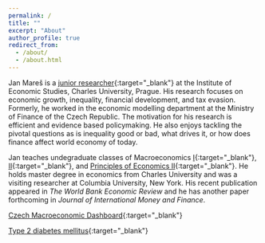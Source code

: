 ```yaml
---
permalink: /
title: ""
excerpt: "About"
author_profile: true
redirect_from: 
  - /about/
  - /about.html
---
```


Jan Mareš is a [junior researcher](http://ies.fsv.cuni.cz/en/staff/maresj){:target="_blank"} at the Institute of Economic Studies, Charles University, Prague. His research focuses on economic growth, inequality, financial development, and tax evasion. Formerly, he worked in the economic modelling department at the Ministry of Finance of the Czech Republic. The motivation for his research is efficient and evidence based policymaking. He also enjoys tackling the pivotal questions as is inequality good or bad, what drives it, or how does finance affect world economy of today.

Jan teaches undegraduate classes of Macroeconomics [I](https://is.cuni.cz/studium/predmety/index.php?id=94fdeac5d8c829836f77d9cc448e316f&tid=&do=predmet&kod=JEB114){:target="_blank"}, [II](https://is.cuni.cz/studium/predmety/index.php?id=94fdeac5d8c829836f77d9cc448e316f&tid=&do=predmet&kod=JEB115){:target="_blank"}, and [Principles of Economics II](https://is.cuni.cz/studium/predmety/index.php?id=94fdeac5d8c829836f77d9cc448e316f&tid=&do=predmet&kod=JEB102){:target="_blank"}. He holds master degree in economics from Charles University and was a visiting researcher at Columbia University, New York. His recent publication appeared in *The World Bank Economic Review* and he has another paper forthcoming in *Journal of International Money and Finance*.

[Czech Macroeconomic Dashboard](https://janxmares.github.io/macrodash/){:target="_blank"}

[Type 2 diabetes mellitus](https://jx-m.shinyapps.io/diabetes_tryout/){:target="_blank"}


<a href="{{ site.baseurl }}/files/cv_janmares.pdf"><i class='ai ai-cv ai-2x'></i></a>

